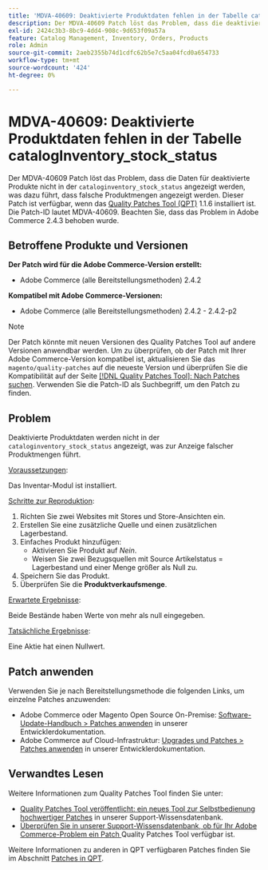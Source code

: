```yaml
---
title: 'MDVA-40609: Deaktivierte Produktdaten fehlen in der Tabelle catalogInventory_stock_status'
description: Der MDVA-40609 Patch löst das Problem, dass die deaktivierten Produktdaten nicht in der Indextabelle „cataloginventory_stock_status“ angezeigt werden, was dazu führt, dass falsche Produktmengen angezeigt werden. Dieser Patch ist verfügbar, wenn das [Quality Patches Tool (QPT)](/help/announcements/adobe-commerce-announcements/magento-quality-patches-released-new-tool-to-self-serve-quality-patches.md) 1.1.6 installiert ist. Die Patch-ID lautet MDVA-40609. Beachten Sie, dass das Problem in Adobe Commerce 2.4.3 behoben wurde.
exl-id: 2424c3b3-8bc9-4dd4-908c-9d653f09a57a
feature: Catalog Management, Inventory, Orders, Products
role: Admin
source-git-commit: 2aeb2355b74d1cdfc62b5e7c5aa04fcd0a654733
workflow-type: tm+mt
source-wordcount: '424'
ht-degree: 0%

---
```


# MDVA-40609: Deaktivierte Produktdaten fehlen in der Tabelle catalogInventory_stock_status

Der MDVA-40609 Patch löst das Problem, dass die Daten für deaktivierte Produkte nicht in der `cataloginventory_stock_status` angezeigt werden, was dazu führt, dass falsche Produktmengen angezeigt werden. Dieser Patch ist verfügbar, wenn das [Quality Patches Tool (QPT)](/help/announcements/adobe-commerce-announcements/magento-quality-patches-released-new-tool-to-self-serve-quality-patches.md) 1.1.6 installiert ist. Die Patch-ID lautet MDVA-40609. Beachten Sie, dass das Problem in Adobe Commerce 2.4.3 behoben wurde.

## Betroffene Produkte und Versionen

**Der Patch wird für die Adobe Commerce-Version erstellt:**

* Adobe Commerce (alle Bereitstellungsmethoden) 2.4.2

**Kompatibel mit Adobe Commerce-Versionen:**

* Adobe Commerce (alle Bereitstellungsmethoden) 2.4.2 - 2.4.2-p2

>[!NOTE]
>
>Der Patch könnte mit neuen Versionen des Quality Patches Tool auf andere Versionen anwendbar werden. Um zu überprüfen, ob der Patch mit Ihrer Adobe Commerce-Version kompatibel ist, aktualisieren Sie das `magento/quality-patches` auf die neueste Version und überprüfen Sie die Kompatibilität auf der Seite [[!DNL Quality Patches Tool]: Nach Patches suchen](https://experienceleague.adobe.com/tools/commerce-quality-patches/index.html). Verwenden Sie die Patch-ID als Suchbegriff, um den Patch zu finden.

## Problem

Deaktivierte Produktdaten werden nicht in der `cataloginventory_stock_status` angezeigt, was zur Anzeige falscher Produktmengen führt.

<u>Voraussetzungen</u>:

Das Inventar-Modul ist installiert.

<u>Schritte zur Reproduktion</u>:

1. Richten Sie zwei Websites mit Stores und Store-Ansichten ein.
1. Erstellen Sie eine zusätzliche Quelle und einen zusätzlichen Lagerbestand.
1. Einfaches Produkt hinzufügen:
   * Aktivieren Sie Produkt auf *Nein*.
   * Weisen Sie zwei Bezugsquellen mit Source Artikelstatus = Lagerbestand und einer Menge größer als Null zu.
1. Speichern Sie das Produkt.
1. Überprüfen Sie die **Produktverkaufsmenge**.

<u>Erwartete Ergebnisse</u>:

Beide Bestände haben Werte von mehr als null eingegeben.

<u>Tatsächliche Ergebnisse</u>:

Eine Aktie hat einen Nullwert.

## Patch anwenden

Verwenden Sie je nach Bereitstellungsmethode die folgenden Links, um einzelne Patches anzuwenden:

* Adobe Commerce oder Magento Open Source On-Premise: [Software-Update-Handbuch > Patches anwenden](https://experienceleague.adobe.com/en/docs/commerce-operations/tools/quality-patches-tool/usage) in unserer Entwicklerdokumentation.
* Adobe Commerce auf Cloud-Infrastruktur: [Upgrades und Patches > Patches anwenden](https://experienceleague.adobe.com/en/docs/commerce-cloud-service/user-guide/develop/upgrade/apply-patches) in unserer Entwicklerdokumentation.

## Verwandtes Lesen

Weitere Informationen zum Quality Patches Tool finden Sie unter:

* [Quality Patches Tool veröffentlicht: ein neues Tool zur Selbstbedienung hochwertiger Patches](/help/announcements/adobe-commerce-announcements/magento-quality-patches-released-new-tool-to-self-serve-quality-patches.md) in unserer Support-Wissensdatenbank.
* [Überprüfen Sie in unserer Support-Wissensdatenbank, ob für Ihr Adobe Commerce-Problem ein Patch ](/help/support-tools/patches-available-in-qpt-tool/check-patch-for-magento-issue-with-magento-quality-patches.md) Quality Patches Tool verfügbar ist.

Weitere Informationen zu anderen in QPT verfügbaren Patches finden Sie im Abschnitt [Patches in QPT](https://support.magento.com/hc/en-us/sections/360010506631-Patches-available-in-MQP-tool-).
